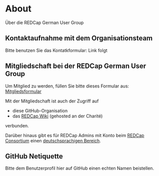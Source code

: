 # About
Über die REDCap German User Group


## Kontaktaufnahme mit dem Organisationsteam
Bitte benutzen Sie das Kontatkformular: Link folgt


## Mitgliedschaft bei der REDCap German User Group

Um Mitglied zu werden, füllen Sie bitte dieses Formular aus: [Mitgliedsformular](https://redcap.charite.de/survey/surveys/?s=J3AW4KAT4E)

Mit der Mitgliedschaft ist auch der Zugriff auf
- diese GitHub-Organisation
- das [REDCap Wiki](https://redcap.charite.de/wiki/de/start) (gehosted an der Charité)

verbunden.

Darüber hinaus gibt es für REDCap Admins mit Konto beim [REDCap Consortium](https://redcap.vumc.org/community/) einen [deutschsprachigen Bereich](https://redcap.vumc.org/community/index.php?space=241).

## GitHub Netiquette

Bitte dem Benutzerprofil hier auf GitHub einen echten Namen beistellen. 
